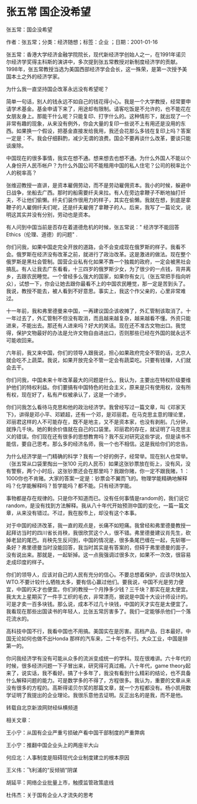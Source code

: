 # 张五常  国企没希望  
  
张五常：国企没希望  
作者：张五常；分类：经济随想；标签：企业 ；日期：2001-01-16  
张五常：香港大学经济金融学院院长，现代新经济学创始人之一，在1991年诺贝尔经济学奖得主科斯的演讲中，多次提到张五常教授对新制度经济学的贡献。1998年，张五常教授当选为美国西部经济学会会长，这一殊荣，是第一次授予美国本土之外的经济学家。  
为什么我一直坚持国企改革永远没有希望呢？  
简单一句话，别人的钱永远不如自己的钱花得小心。我是一个大学教授，经常要申请学术基金。基金申请下来了，用途却有限制。请客吃饭是不允许的，也不能花在女朋友身上。那能干什么呢？只能复印、打字什么的。这种情形下，就出现了一个非常有趣的现象，从来没有例外，你会大量的复印一些说不上有用还是没用的东西。如果换一个假设，把基金直接发给我用，我还会花那么多钱在复印上吗？答案一定是：不。我会仔细斟酌，减少无谓的浪费。国企不要再谈什么改革，要谈只能谈废除。  
中国现在的很多事情，我实在想不通。想来想去也想不通。为什么外国人不能以个人身份开人民币帐户？为什么外国公司不能租用中国的私人住宅？公司的税率比个人的税率高？  
张维迎教授一直讲，是资本雇佣劳动，而不是劳动雇佣资本。我小的时候，躲避中日战争，坐船去广西。那时的船需要纤夫来拉。有人在旁边拿鞭子不断地抽打纤夫，不让他们偷懒。纤夫们装作很用力的样子，其实在偷懒。我就在想，到底是拿鞭子的人雇佣纤夫们呢，还是纤夫雇佣了拿鞭子的人。后来，我写了一篇论文，说明这其实并没有分别，劳动也是资本。  
有人问到中国当前是否存在着道德危机的时候，张五常说：" 经济学不能回答Ethics（伦理、道德）的问题" .  
你们问我，如果中国走完全开放的道路，会不会变成现在俄罗斯的样子。我看不会。俄罗斯在经济没有改革之前，就进行了政治改革。这是激进的做法。现在整个俄罗斯是黑社会管制。国营企业私有化如果不靠一个独裁的政府，一定会被黑社会搞乱。有人让我去广东看看，十三四岁的俄罗斯少女，为了很少的一点钱，背井离乡，去跟农民睡觉。一个曾经多么强大的国家，如果你有女儿（张五常把手指向听众），试想一下，你会让她去跟你最看不上的中国农民睡觉，那一定是苦到头了。我说，教授不能去，被人看到不好意思。事实上，我这个作父亲的，心里非常难过。  
十一年前，我和弗里德曼来中国，一再建议国企该收摊了，外汇管制该取消了。十一年过去了，外汇管制不但没有取消，而且越来越复杂，越来越看不懂。外资只能进来，不能出去。那还有人进来吗？好大的笑话。现在还不准古文物出口。我觉得，保护文物最好的办法是允许文物自由进出口，否则那些已经在外国的就永远不可能收回来。  
六年前，我又来中国，你们的领导人跟我说，担心如果政府完全不管的话，北京人就会吃不上蔬菜。我说，如果开放完全不管一定会有蔬菜吃。只要有钱赚，人们就会去干。  
你们问我，中国未来十年改革最大的问题是什么，我认为，主要出在特权阶级要维护他们的特权利益。你们要搞有中国特色的社会主义，原来是只有使用权，没有所有权，现在好了，私有产权被承认了，这是一个进步。  
你们问我怎么看待马克思和他的政治经济学。我曾经写过一篇文章，叫《邓家天下》，讲得是邓小平、邓颖超，还有一个邓，是邓丽君。在马克思主意的理论里，邓丽君这样的人不可能存在，既不是地主，又不是资本家，也没有剥削。几分钟，就挣几千块。她的剩余价值就在自己的口袋里。邓丽君的存在，就证明了马克思主义的错误。你们现在还有很多的思想教育吗？我不反对研究这些学说，但是读书不能信，要自己思考。那么多的经济名师，我一个也不相信。这是我给你们的忠告。  
为什么经济学是一门精确的科学？我有一个好的例子，经常举。现在别人也常举。（张五常从口袋里掏出一张100 元的人民币）如果这张钞票放在街上，没有风，没有警察，两个小时后，这张钞票还会在那里吗？我跟你赌，你一定不跟我赌，1 ：1000你也不肯赌。大家的答案一定是：钞票会不翼而飞的。物理学能精确地解释吗？化学能解释吗？哲学能吗？都不能。只有经济学能。  
事物都是存在规律的。只是你不知道而已。没有任何事情是random的，我们说它random，是没有找到方法解释。我从八十年代开始预测中国的变化，一篇一篇文章，从来没有错过。不过，我在股市上，却没有这个本事。  
对于中国的经济改革，我一直的观点是，长痛不如短痛。我曾经和弗里德曼教授一起拜访当时的四川省长肖秧，我很欣赏这个人，很不错。弗里德曼建议肖先生，砍掉老鼠的尾巴。肖秧先生反问到，中国的情况是，很多条尾巴缠在一起，先斩哪一条好？弗里德曼当时没能回答，我当时其实是有答案的，但碍于弗里德曼的面子，没有说出来。那就是，一起斩掉。这一点我强调过很多次，如果不一次改，很容易走成印度的样子。  
你们的领导人，应该对自己的人民有充分的信心。不要总想着保护，应该尽快加入WTO.不要计较什么牺牲太多，要有信心赢过他们。要我说，中国不光是劳力便宜，中国的天才也便宜。你们的教授一个月挣多少钱？三千块？那实在是太便宜。我太太上星期买了一件手工织的毛衣，非常漂亮，据说是中国十大设计师设计的。可是才卖一百多块钱。那么说，成本不过几十块钱，中国的天才实在是太便宜了。我看现在那些出国读书的年轻人，比张五常厉害多了。我们一定能够杀他们一个落花流水的。  
高科技中国不行，我看中国也不用搞。美国实在是厉害。高档产品，日本最好。中国无论如何也做不出Honda 那样的汽车来，二十年也不行。大众工业，中国是排第一的。  
你问我经济学有没有可能从众多的流派变成统一的学科。现在很难讲。六十年代的时候，很多经济问题一下子冒出来，研究得可真过瘾。八十年代，game theory起来了，说实话，我不看好。搞了十多年了，我没有看到什么精彩的结论，也不具备什么解释问题的能力。可是数学多的不得了，方程很多。我认为，重要的文章从来没有很多的方程的。高斯得诺贝尔奖的那篇文章，就一个方程都没有。杨小凯用数学证明了我提出的企业理论。我很乐意他去证明。反正出名的是我，而不是他。  
转载自北京新浪网财经纵横频道  
  
相关文章：  
王小宁：从国有企业严重亏损破产看中国干部制度的严重弊病  
王小宁：推翻中国企业头上的两座半大山  
何应北：人事制度是阻碍现代企业制度建立的根本原因  
王义伟：飞利浦的“反倾销”阴谋  
胡延平：网络企业批量上市，触摸监管政策底线  
杜伟杰：关于国有企业人才流失的思考